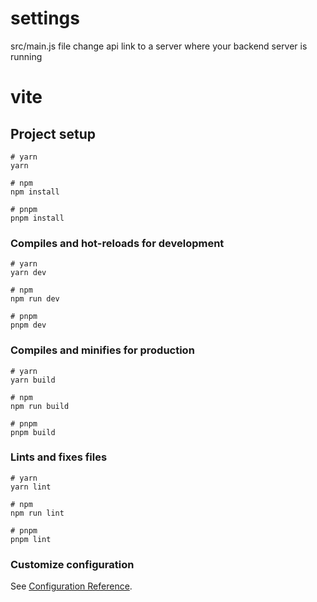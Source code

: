 # settings
src/main.js file
change api link to a server where your backend server is running 




# vite

## Project setup

```
# yarn
yarn

# npm
npm install

# pnpm
pnpm install
```

### Compiles and hot-reloads for development

```
# yarn
yarn dev

# npm
npm run dev

# pnpm
pnpm dev
```

### Compiles and minifies for production

```
# yarn
yarn build

# npm
npm run build

# pnpm
pnpm build
```

### Lints and fixes files

```
# yarn
yarn lint

# npm
npm run lint

# pnpm
pnpm lint
```

### Customize configuration

See [Configuration Reference](https://vitejs.dev/config/).

